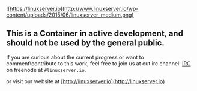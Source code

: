 ![https://linuxserver.io](http://www.linuxserver.io/wp-content/uploads/2015/06/linuxserver_medium.png)

## This is a Container in active development, and should not be used by the general public.
If you are curious about the current progress or want to comment\contribute to this work, feel free to join us at out irc channel:
[IRC](http://www.linuxserver.io/index.php/irc/) on freenode at `#linuxserver.io`.

or visit our website at [http://linuxserver.io](http://linuxserver.io)
